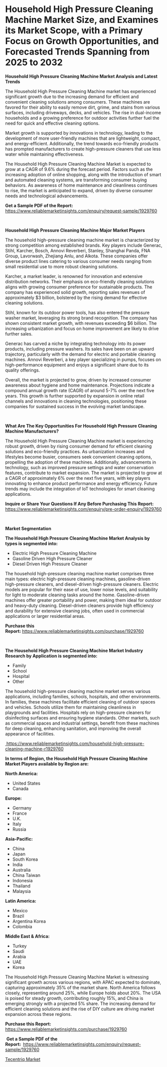 <p><h1>Household High Pressure Cleaning Machine Market Size, and Examines its Market Scope, with a Primary Focus on Growth Opportunities, and Forecasted Trends Spanning from 2025 to 2032</h1></p><p><strong>Household High Pressure Cleaning Machine Market Analysis and Latest Trends</strong></p>
<p><p>The Household High Pressure Cleaning Machine market has experienced significant growth due to the increasing demand for efficient and convenient cleaning solutions among consumers. These machines are favored for their ability to easily remove dirt, grime, and stains from various surfaces, including driveways, decks, and vehicles. The rise in dual-income households and a growing preference for outdoor activities further fuel the need for quick and effective cleaning options. </p><p>Market growth is supported by innovations in technology, leading to the development of more user-friendly machines that are lightweight, compact, and energy-efficient. Additionally, the trend towards eco-friendly products has prompted manufacturers to create high-pressure cleaners that use less water while maintaining effectiveness.</p><p>The Household High Pressure Cleaning Machine Market is expected to grow at a CAGR of 9.6% during the forecast period. Factors such as the increasing adoption of online shopping, along with the introduction of smart and automated cleaning systems, are transforming consumer buying behaviors. As awareness of home maintenance and cleanliness continues to rise, the market is anticipated to expand, driven by diverse consumer needs and technological advancements.</p></p>
<p><strong>Get a Sample PDF of the Report:&nbsp;</strong> <a href="https://www.reliablemarketinsights.com/enquiry/request-sample/1929760?utm_campaign=2117&utm_medium=2&utm_source=Github&utm_content=ia&utm_term=29032025&utm_id=household-high-pressure-cleaning-machine">https://www.reliablemarketinsights.com/enquiry/request-sample/1929760</a></p>
<p>&nbsp;</p>
<p><strong>Household High Pressure Cleaning Machine Major Market Players</strong></p>
<p><p>The household high-pressure cleaning machine market is characterized by strong competition among established brands. Key players include Generac, Stihl, Karcher, Bosch, Annovi Reverberi, Stanley, Shanghai Panda, FNA Group, Lavorwash, Zhejiang Anlu, and Alkota. These companies offer diverse product lines catering to various consumer needs ranging from small residential use to more robust cleaning solutions.</p><p>Karcher, a market leader, is renowned for innovation and extensive distribution networks. Their emphasis on eco-friendly cleaning solutions aligns with growing consumer preference for sustainable products. The company has experienced solid growth, reporting sales revenues of approximately $3 billion, bolstered by the rising demand for effective cleaning solutions.</p><p>Stihl, known for its outdoor power tools, has also entered the pressure washer market, leveraging its strong brand recognition. The company has shown consistent market growth, with revenues exceeding $6 billion. The increasing urbanization and focus on home improvement are likely to drive further sales.</p><p>Generac has carved a niche by integrating technology into its power products, including pressure washers. Its sales have been on an upward trajectory, particularly with the demand for electric and portable cleaning machines. Annovi Reverberi, a key player specializing in pumps, focuses on high-performance equipment and enjoys a significant share due to its quality offerings.</p><p>Overall, the market is projected to grow, driven by increased consumer awareness about hygiene and home maintenance. Projections indicate a compound annual growth rate (CAGR) of around 5-7% over the next five years. This growth is further supported by expansion in online retail channels and innovations in cleaning technologies, positioning these companies for sustained success in the evolving market landscape.</p></p>
<p>&nbsp;</p>
<p><strong>What Are The Key Opportunities For Household High Pressure Cleaning Machine Manufacturers?</strong></p>
<p><p>The Household High Pressure Cleaning Machine market is experiencing robust growth, driven by rising consumer demand for efficient cleaning solutions and eco-friendly practices. As urbanization increases and lifestyles become busier, consumers seek convenient cleaning options, propelling the adoption of these machines. Additionally, advancements in technology, such as improved pressure settings and water conservation features, contribute to market expansion. The market is projected to grow at a CAGR of approximately 6% over the next five years, with key players innovating to enhance product performance and energy efficiency. Future trends may include the integration of IoT technologies for smart cleaning applications.</p></p>
<p><strong>Inquire or Share Your Questions If Any Before Purchasing This Report:</strong> <a href="https://www.reliablemarketinsights.com/enquiry/pre-order-enquiry/1929760?utm_campaign=2117&utm_medium=2&utm_source=Github&utm_content=ia&utm_term=29032025&utm_id=household-high-pressure-cleaning-machine">https://www.reliablemarketinsights.com/enquiry/pre-order-enquiry/1929760</a></p>
<p>&nbsp;</p>
<p><strong>Market Segmentation</strong></p>
<p><strong>The Household High Pressure Cleaning Machine Market Analysis by types is segmented into:</strong></p>
<p><ul><li>Electric High Pressure Cleaning Machine</li><li>Gasoline Driven High Pressure Cleaner</li><li>Diesel Driven High Pressure Cleaner</li></ul></p>
<p><p>The household high-pressure cleaning machine market comprises three main types: electric high-pressure cleaning machines, gasoline-driven high-pressure cleaners, and diesel-driven high-pressure cleaners. Electric models are popular for their ease of use, lower noise levels, and suitability for light to moderate cleaning tasks around the home. Gasoline-driven machines offer greater portability and power, making them ideal for outdoor and heavy-duty cleaning. Diesel-driven cleaners provide high efficiency and durability for extensive cleaning jobs, often used in commercial applications or larger residential areas.</p></p>
<p><strong>Purchase this Report:&nbsp;</strong><a href="https://www.reliablemarketinsights.com/purchase/1929760?utm_campaign=2117&utm_medium=2&utm_source=Github&utm_content=ia&utm_term=29032025&utm_id=household-high-pressure-cleaning-machine">https://www.reliablemarketinsights.com/purchase/1929760</a></p>
<p>&nbsp;</p>
<p><strong>The Household High Pressure Cleaning Machine Market Industry Research by Application is segmented into:</strong></p>
<p><ul><li>Family</li><li>School</li><li>Hospital</li><li>Other</li></ul></p>
<p><p>The household high-pressure cleaning machine market serves various applications, including families, schools, hospitals, and other environments. In families, these machines facilitate efficient cleaning of outdoor spaces and vehicles. Schools utilize them for maintaining cleanliness in playgrounds and facilities. Hospitals rely on high-pressure cleaners for disinfecting surfaces and ensuring hygiene standards. Other markets, such as commercial spaces and industrial settings, benefit from these machines for deep cleaning, enhancing sanitation, and improving the overall appearance of facilities.</p></p>
<p><a href="https://www.reliablemarketinsights.com/household-high-pressure-cleaning-machine-r1929760?utm_campaign=2117&utm_medium=2&utm_source=Github&utm_content=ia&utm_term=29032025&utm_id=household-high-pressure-cleaning-machine">&nbsp;https://www.reliablemarketinsights.com/household-high-pressure-cleaning-machine-r1929760</a></p>
<p><strong>In terms of Region, the Household High Pressure Cleaning Machine Market Players available by Region are:</strong></p>
<p>
    <p> <strong> North America: </strong>
        <ul>
            <li>United States</li>
            <li>Canada</li>
        </ul>
        </p> 
    <p> <strong> Europe: </strong>
        <ul>
            <li>Germany</li>
            <li>France</li>
            <li>U.K.</li>
            <li>Italy</li>
            <li>Russia</li>
        </ul>
        </p> 
    <p> <strong> Asia-Pacific: </strong>
        <ul>
            <li>China</li>
            <li>Japan</li>
            <li>South Korea</li>
            <li>India</li>
            <li>Australia</li>
            <li>China Taiwan</li>
            <li>Indonesia</li>
            <li>Thailand</li>
            <li>Malaysia</li>
        </ul>
        </p> 
    <p> <strong> Latin America: </strong>
        <ul>
            <li>Mexico</li>
            <li>Brazil</li>
            <li>Argentina Korea</li>
            <li>Colombia</li>
        </ul>
        </p> 
    <p> <strong> Middle East & Africa: </strong>
        <ul>
            <li>Turkey</li>
            <li>Saudi</li>
            <li>Arabia</li>
            <li>UAE</li>
            <li>Korea</li>
        </ul>
    </p>
    </p>
<p><p>The Household High Pressure Cleaning Machine Market is witnessing significant growth across various regions, with APAC expected to dominate, capturing approximately 35% of the market share. North America follows closely, representing around 25%, while Europe holds about 20%. The USA is poised for steady growth, contributing roughly 15%, and China is emerging strongly with a projected 5% share. The increasing demand for efficient cleaning solutions and the rise of DIY culture are driving market expansion across these regions.</p></p>
<p><strong>Purchase this Report: </strong><a href="https://www.reliablemarketinsights.com/purchase/1929760?utm_campaign=2117&utm_medium=2&utm_source=Github&utm_content=ia&utm_term=29032025&utm_id=household-high-pressure-cleaning-machine">https://www.reliablemarketinsights.com/purchase/1929760</a></p>
<p>&nbsp;<strong>Get a Sample PDF of the Report:&nbsp;&nbsp;</strong><a href="https://www.reliablemarketinsights.com/enquiry/request-sample/1929760?utm_campaign=2117&utm_medium=2&utm_source=Github&utm_content=ia&utm_term=29032025&utm_id=household-high-pressure-cleaning-machine">https://www.reliablemarketinsights.com/enquiry/request-sample/1929760</a></p>
<p><strong></strong></p>
<p><p><a href="https://github.com/nathandecarvalho/Market-Research-Report-List-6/blob/main/tecentriq-market.md?utm_campaign=2117&utm_medium=2&utm_source=Github&utm_content=ia&utm_term=29032025&utm_id=household-high-pressure-cleaning-machine">Tecentriq Market</a></p></p>
